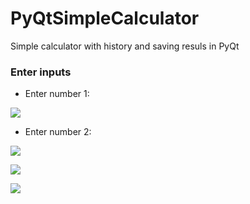 # PyQtSimpleCalculator
Simple calculator with history and saving resuls in PyQt

### Enter inputs
- Enter number 1:
  
![](https://github.com/hrosicka/PyQtSimpleCalculator/blob/master/doc/MainWindow1.PNG)

- Enter number 2:
  
![](https://github.com/hrosicka/PyQtSimpleCalculator/blob/master/doc/MainWindow2.PNG)


![](https://github.com/hrosicka/PyQtSimpleCalculator/blob/master/doc/InputError.PNG)

![](https://github.com/hrosicka/PyQtSimpleCalculator/blob/master/doc/ErrorDividedByZero.PNG)
